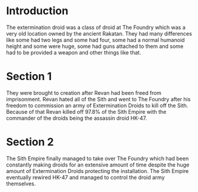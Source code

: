 # Introduction

The extermination droid was a class of droid at The Foundry which was a very old location owned by the ancient Rakatan.
They had many differences like some had two legs and some had four, some had a normal humanoid height and some were huge, some had guns attached to them and some had to be provided a weapon and other things like that.

# Section 1

They were brought to creation after Revan had been freed from imprisonment.
Revan hated all of the Sith and went to The Foundry after his freedom to commission an army of Extermination Droids to kill off the Sith.
Because of that Revan killed off 97.8% of the Sith Empire with the commander of the droids being the assassin droid HK-47.

# Section 2

The Sith Empire finally managed to take over The Foundry which had been constantly making droids for an extensive amount of time despite the huge amount of Extermination Droids protecting the installation.
The Sith Empire eventually rewired HK-47 and managed to control the droid army themselves.
